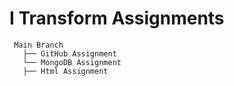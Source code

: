 # I Transform Assignments

```
 Main Branch
   ├── GitHub Assignment
   └── MongoDB Assignment
   ├── Html Assignment
```   
